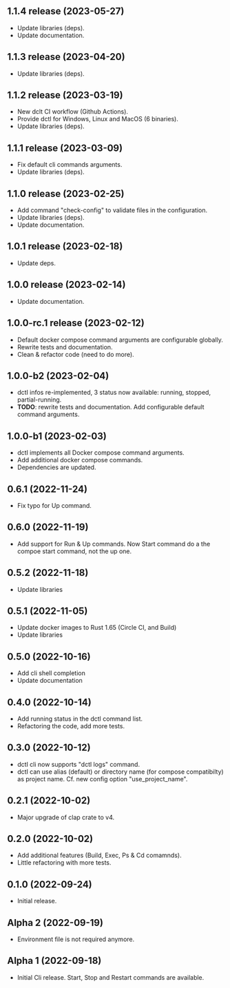## 1.1.4 release (2023-05-27)
 
 * Update libraries (deps).
 * Update documentation.
  
## 1.1.3 release (2023-04-20)
 
 * Update libraries (deps).

## 1.1.2 release (2023-03-19)
 
 * New dclt CI workflow (Github Actions).
 * Provide dctl for Windows, Linux and MacOS (6 binaries).
 * Update libraries (deps). 
  
## 1.1.1 release (2023-03-09)
 
 * Fix default cli commands arguments.
 * Update libraries (deps).

## 1.1.0 release (2023-02-25)
 
 * Add command "check-config" to validate files in the configuration.
 * Update libraries (deps).
 * Update documentation.

## 1.0.1 release (2023-02-18)

 * Update deps.

## 1.0.0 release (2023-02-14)

 * Update documentation.

## 1.0.0-rc.1 release (2023-02-12)

 * Default docker compose command arguments are configurable globally.
 * Rewrite tests and documentation.
 * Clean & refactor code (need to do more).

## 1.0.0-b2 (2023-02-04)

 * dctl infos re-implemented, 3 status now available: running, stopped, partial-running.
 * **TODO**: rewrite tests and documentation. Add configurable default command arguments.

## 1.0.0-b1 (2023-02-03)

 * dctl implements all Docker compose command arguments.
 * Add additional docker compose commands.
 * Dependencies are updated.

## 0.6.1 (2022-11-24)

* Fix typo for Up command.

## 0.6.0 (2022-11-19)

* Add support for Run & Up commands. Now Start command do a the compoe start command, not the up one.

## 0.5.2 (2022-11-18)

* Update libraries

## 0.5.1 (2022-11-05)

* Update docker images to Rust 1.65 (Circle CI, and Build)
* Update libraries
 
## 0.5.0 (2022-10-16)

* Add cli shell completion
* Update documentation

## 0.4.0 (2022-10-14)

* Add running status in the dctl command list.
* Refactoring the code, add more tests.

## 0.3.0 (2022-10-12)

* dctl cli now supports "dctl logs" command.
* dctl can use alias (default) or directory name (for compose compatibilty) as project name. Cf. new config option "use_project_name".

## 0.2.1 (2022-10-02)

* Major upgrade of clap crate to v4.

## 0.2.0 (2022-10-02)

* Add additional features (Build, Exec, Ps & Cd comamnds).
* Little refactoring with more tests.

## 0.1.0 (2022-09-24)

* Initial release.

## Alpha 2 (2022-09-19)

* Environment file is not required anymore.
  
## Alpha 1 (2022-09-18)

* Initial Cli release. Start, Stop and Restart commands are available.

